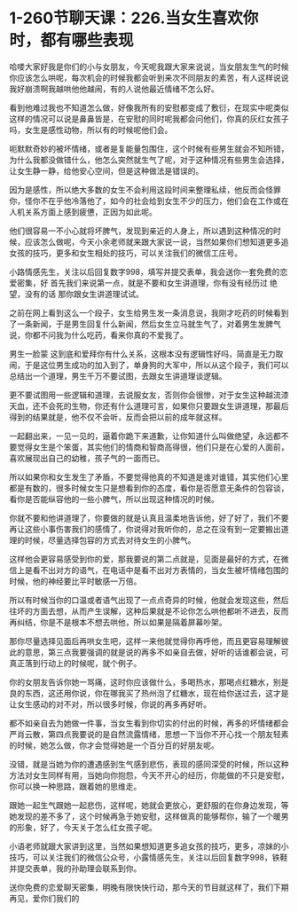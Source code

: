 # 1-260节聊天课：226.当女生喜欢你时，都有哪些表现

哈喽大家好我是你们的小与女朋友，今天呢我跟大家来说说，当女朋友生气的时候你应该怎么哄呢，每次机会的时候我都会听到来次不同朋友的素苦，有人这样说说我好崩溃啊我越哄他他越闹，有的人说他最近情绪不怎么好。

看到他难过我也不知道怎么做，好像我所有的安慰都变成了敷衍，在现实中呢类似这样的情况可以说是鼻鼻皆是，在安慰的同时呢我都会问他们，你真的灰红女孩子吗，女生是感性动物，所以有的时候呢他们会。

呃默默奇妙的被坏情绪，或者是复能量包围住，这个时候有些男生就会不知所错，为什么我都没做错什么，他怎么突然就生气了呢，对于这种情况有些男生会选择，让女生静一静，给他安心空间，但是这种做法是错误的。

因为是感性，所以绝大多数的女生不会利用这段时间来整理私续，他反而会怪罪你，怪你不在乎他冷落他了，如今的社会给到女生不少的压力，他们会在工作或在人机关系方面上感到疲憊，正因为如此呢。

他们很容易一不小心就将坏脾气，发现到亲近的人身上，所以遇到这种情况的时候，应该怎么做呢，今天小余老师就来跟大家说一说，当然如果你们想知道更多追女孩的技巧，更多和女生相处的技巧，可以关注我们的微信工庄号。

小路情感先生，关注以后回复数字998，填写并提交表单，我会送你一套免费的恋爱密集，好 首先我们来说第一点，就是不要和女生讲道理，你有没有经历过 绝望，没有的话 那你跟女生讲道理试试。

之前在网上看到这么一个段子，女生给男生发一条消息说，我刚才吃药的时候看到了一条新闻，于是男生回复什么新闻，然后女生立马就生气了，对着男生发脾气说，你都不问我为什么吃药，看来你真的不爱我了。

男生一脸蒙 这到底和爱拜你有什么关系，这根本没有逻辑性好吗，简直是无力取闹，于是这位男生成功的加入到了，单身狗的大军中，所以从这个段子，我们可以总结出一个道理，男生千万不要试图，去跟女生讲道理谈逻辑。

更不要试图用一些逻辑和道理，去说服女友，否则你会很惨，对于女生这种越流漆天血，还不会死的生物，你还有什么道理可言，如果你只要跟女生讲道理，那最后得到的结果就是，他不仅不会听，反而会把以前的成年就这样。

一起翻出来，一见一见的，逼着你跪下来道歉，让你知道什么叫做绝望，永远都不要觉得女生是个笨蛋，其实他们的情商和智商高得很，他们只是在心爱的人面前，喜欢展现出自己的幼稚，孩子气的一面而已。

所以如果你和女生发生了矛盾，不要觉得他真的不知道是谁对谁错，其实他们心里都是有数的，很多时候女生只是想看到你的态度，看你是否愿意无条件的包容谈，看你是否能纵容他的一些小脾气，所以出现这种情况的时候。

你就不要和他讲道理了，你要做的就是认真且温柔地告诉他，好了好了，我们不要再让这些小事伤害我们的感情了，你说得对我听你的，总之在没有到一定要搬出道理的时候，尽量选择包容的方式去对待女生的小脾气。

这样他会更容易感受到你的爱，那我要说的第二点就是，见面是最好的方式，在微信上是看不出对方的语气，在电话中是看不出对方表情的，当女生被坏情绪包围的时候，他的神经要比平时敏感一万倍。

所以有时候当你的口温或者语气出现了一点点奇异的时候，他就会发现这些，然后往坏的方面去想，从而产生误解，这种后果就是不论你怎么哄他都听不进去，反而再纠结，你是不是根本不想去哄他，所以如果是隔着屏幕吵架。

那你尽量选择见面后再哄女生吧，这样一来他就觉得你再呼他，而且更容易理解彼此的意思，第三点我要强调的就是说的再多不如亲自去做，好听的话谁都会说，可真正落到行动上的时候呢，就个例子。

你的女朋友告诉你她一骂痛，这时你应该做什么，多喝热水，那喝点红糖水，别是良的东西，这还用你说，你在哪我买了热州泡了红糖水，现在给你送过去，这才是让女生感动的对不对，所以很多时候，你说的再多再好听。

都不如亲自去为她做一件事，当女生看到你切实的付出的时候，再多的坏情绪都会严肖云散，第四点我要说的是自然流露情绪，思想一下当你不开心找一个朋友轻素的时候，她怎么做，你才会觉得她是一个百分百的好朋友呢。

没错，就是当她为你的遭遇感到生气感到悲伤，表现的感同深受的时候，所以这种方法对女生同样有用，当她向你抱怨，今天不开心的经历，你能做的不只是安慰，你可以换一种思路，跟着她的思维走。

跟她一起生气跟她一起悲伤，这样呢，她就会更放心，更舒服的在你身边发现，等她发现的差不多了，这个时候再急于她安慰，这样做真的能够帮你，输了一个暖男的形象，好了，今天关于怎么红女孩子呢。

小语老师就跟大家讲到这里，当然如果想知道更多追女孩的技巧，更多，凉妹的小技巧，可以关注我们的微信公众号，小露情感先生，关注以后回复数字998，铁鞋并提交表单，我的孙助理会联系到你。

送你免费的恋爱聊天密集，明晚有限快快行动，那今天的节目就这样了，我们下期再见，爱你们我们的